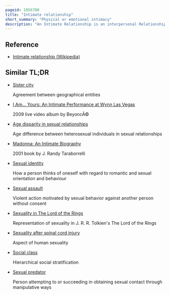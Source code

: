 ```yaml
---
pageid: 1056700
title: "Intimate relationship"
short_summary: "Physical or emotional intimacy"
description: "An Intimate Relationship is an interpersonal Relationship that involves emotional or physical Closeness between People and may include sexual Intimacy and Feelings of Love. Intimate Relationships are interdependent and the Members of the Relationship Influence each other reciprocally. The Quality and Nature of the Relationship depends on the Interactions between Individuals and is derived from the unique Context and History which builds between People over Time. Social and legal Institutions such as Marriage Acknowledge and uphold Intimate Relationships between People. However intimate Relationships are not necessarily monogamous or sexual and there is wide social and cultural Variability in the Norms and Practices of Intimacy between People."
---
```


## Reference

- [Intimate relationship (Wikipedia)](https://en.wikipedia.org/?curid=1056700)

## Similar TL;DR

- [Sister city](/tldr/en/sister-city)

  Agreement between geographical entities

- [I Am... Yours: An Intimate Performance at Wynn Las Vegas](/tldr/en/i-am-yours-an-intimate-performance-at-wynn-las-vegas)

  2009 live video album by BeyoncÃ©

- [Age disparity in sexual relationships](/tldr/en/age-disparity-in-sexual-relationships)

  Age difference between heterosexual individuals in sexual relationships

- [Madonna: An Intimate Biography](/tldr/en/madonna-an-intimate-biography)

  2001 book by J. Randy Taraborrelli

- [Sexual identity](/tldr/en/sexual-identity)

  How a person thinks of oneself with regard to romantic and sexual orientation and behaviour

- [Sexual assault](/tldr/en/sexual-assault)

  Violent action motivated by sexual behavior against another person without consent

- [Sexuality in The Lord of the Rings](/tldr/en/sexuality-in-the-lord-of-the-rings)

  Representation of sexuality in J. R. R. Tolkien's The Lord of the Rings

- [Sexuality after spinal cord injury](/tldr/en/sexuality-after-spinal-cord-injury)

  Aspect of human sexuality

- [Social class](/tldr/en/social-class)

  Hierarchical social stratification

- [Sexual predator](/tldr/en/sexual-predator)

  Person attempting to or succeeding in obtaining sexual contact through manipulative ways
